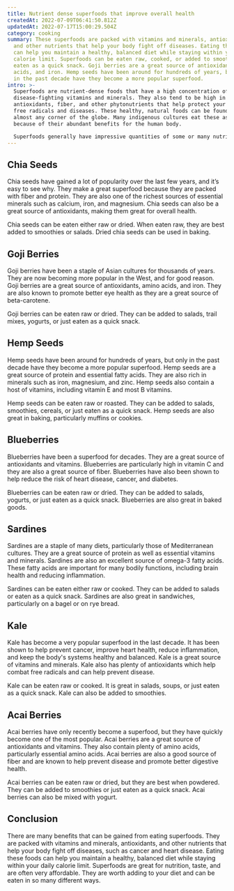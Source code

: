 ```yaml
---
title: Nutrient dense superfoods that improve overall health
createdAt: 2022-07-09T06:41:50.812Z
updatedAt: 2022-07-17T15:00:29.504Z
category: cooking
summary: These superfoods are packed with vitamins and minerals, antioxidants,
  and other nutrients that help your body fight off diseases. Eating these foods
  can help you maintain a healthy, balanced diet while staying within your daily
  calorie limit. Superfoods can be eaten raw, cooked, or added to smoothies or
  eaten as a quick snack. Goji berries are a great source of antioxidants, amino
  acids, and iron. Hemp seeds have been around for hundreds of years, but only
  in the past decade have they become a more popular superfood.
intro: >-
  Superfoods are nutrient-dense foods that have a high concentration of
  disease-fighting vitamins and minerals. They also tend to be high in
  antioxidants, fiber, and other phytonutrients that help protect your body from
  free radicals and diseases. These healthy, natural foods can be found in
  almost any corner of the globe. Many indigenous cultures eat these as staples
  because of their abundant benefits for the human body. 

  Superfoods generally have impressive quantities of some or many nutrients, such as carotenoids (vitamin A), flavonoids, vitamins C and E, or omega-3 fatty acids (ALA). There are many types of superfoods; here is a list of 20 worth adding to your diet:
---
```


## Chia Seeds

Chia seeds have gained a lot of popularity over the last few years, and it’s easy to see why. They make a great superfood because they are packed with fiber and protein. They are also one of the richest sources of essential minerals such as calcium, iron, and magnesium. Chia seeds can also be a great source of antioxidants, making them great for overall health.

Chia seeds can be eaten either raw or dried. When eaten raw, they are best added to smoothies or salads. Dried chia seeds can be used in baking.

## Goji Berries

Goji berries have been a staple of Asian cultures for thousands of years. They are now becoming more popular in the West, and for good reason. Goji berries are a great source of antioxidants, amino acids, and iron. They are also known to promote better eye health as they are a great source of beta-carotene.

Goji berries can be eaten raw or dried. They can be added to salads, trail mixes, yogurts, or just eaten as a quick snack.

## Hemp Seeds

Hemp seeds have been around for hundreds of years, but only in the past decade have they become a more popular superfood. Hemp seeds are a great source of protein and essential fatty acids. They are also rich in minerals such as iron, magnesium, and zinc. Hemp seeds also contain a host of vitamins, including vitamin E and most B vitamins.

Hemp seeds can be eaten raw or roasted. They can be added to salads, smoothies, cereals, or just eaten as a quick snack. Hemp seeds are also great in baking, particularly muffins or cookies.

## Blueberries

Blueberries have been a superfood for decades. They are a great source of antioxidants and vitamins. Blueberries are particularly high in vitamin C and they are also a great source of fiber. Blueberries have also been shown to help reduce the risk of heart disease, cancer, and diabetes.

Blueberries can be eaten raw or dried. They can be added to salads, yogurts, or just eaten as a quick snack. Blueberries are also great in baked goods.

## Sardines

Sardines are a staple of many diets, particularly those of Mediterranean cultures. They are a great source of protein as well as essential vitamins and minerals. Sardines are also an excellent source of omega-3 fatty acids. These fatty acids are important for many bodily functions, including brain health and reducing inflammation.

Sardines can be eaten either raw or cooked. They can be added to salads or eaten as a quick snack. Sardines are also great in sandwiches, particularly on a bagel or on rye bread.

## Kale

Kale has become a very popular superfood in the last decade. It has been shown to help prevent cancer, improve heart health, reduce inflammation, and keep the body's systems healthy and balanced. Kale is a great source of vitamins and minerals. Kale also has plenty of antioxidants which help combat free radicals and can help prevent disease.

Kale can be eaten raw or cooked. It is great in salads, soups, or just eaten as a quick snack. Kale can also be added to smoothies.

## Acai Berries

Acai berries have only recently become a superfood, but they have quickly become one of the most popular. Acai berries are a great source of antioxidants and vitamins. They also contain plenty of amino acids, particularly essential amino acids. Acai berries are also a good source of fiber and are known to help prevent disease and promote better digestive health.

Acai berries can be eaten raw or dried, but they are best when powdered. They can be added to smoothies or just eaten as a quick snack. Acai berries can also be mixed with yogurt.

## Conclusion

There are many benefits that can be gained from eating superfoods. They are packed with vitamins and minerals, antioxidants, and other nutrients that help your body fight off diseases, such as cancer and heart disease. Eating these foods can help you maintain a healthy, balanced diet while staying within your daily calorie limit. Superfoods are great for nutrition, taste, and are often very affordable. They are worth adding to your diet and can be eaten in so many different ways.
